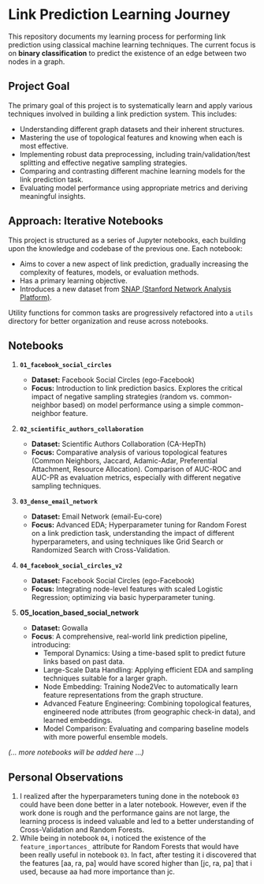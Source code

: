 # Link Prediction Learning Journey

This repository documents my learning process for performing link prediction using classical machine learning techniques. The current focus is on **binary classification** to predict the existence of an edge between two nodes in a graph.

## Project Goal

The primary goal of this project is to systematically learn and apply various techniques involved in building a link prediction system. This includes:

*   Understanding different graph datasets and their inherent structures.
*   Mastering the use of topological features and knowing when each is most effective.
*   Implementing robust data preprocessing, including train/validation/test splitting and effective negative sampling strategies.
*   Comparing and contrasting different machine learning models for the link prediction task.
*   Evaluating model performance using appropriate metrics and deriving meaningful insights.

## Approach: Iterative Notebooks

This project is structured as a series of Jupyter notebooks, each building upon the knowledge and codebase of the previous one.
Each notebook:
*   Aims to cover a new aspect of link prediction, gradually increasing the complexity of features, models, or evaluation methods.
*   Has a primary learning objective.
*   Introduces a new dataset from [SNAP (Stanford Network Analysis Platform)](https://snap.stanford.edu/data/).

Utility functions for common tasks are progressively refactored into a `utils` directory for better organization and reuse across notebooks.

## Notebooks

1.  **`01_facebook_social_circles`**
    *   **Dataset:** Facebook Social Circles (ego-Facebook)
    *   **Focus:** Introduction to link prediction basics. Explores the critical impact of negative sampling strategies (random vs. common-neighbor based) on model performance using a simple common-neighbor feature.

2.  **`02_scientific_authors_collaboration`**
    *   **Dataset:** Scientific Authors Collaboration (CA-HepTh)
    *   **Focus:** Comparative analysis of various topological features (Common Neighbors, Jaccard, Adamic-Adar, Preferential Attachment, Resource Allocation). Comparison of AUC-ROC and AUC-PR as evaluation metrics, especially with different negative sampling techniques.

3.  **`03_dense_email_network`**
    *   **Dataset:** Email Network (email-Eu-core)
    *   **Focus:** Advanced EDA; Hyperparameter tuning for Random Forest on a link prediction task, understanding the impact of different hyperparameters, and using techniques like Grid Search or Randomized Search with Cross-Validation.


4.  **`04_facebook_social_circles_v2`**
    *   **Dataset:** Facebook Social Circles (ego-Facebook)
    *   **Focus:** Integrating node-level features with scaled Logistic Regression; optimizing via basic hyperparameter tuning.

5. **05_location_based_social_network**
   * **Dataset:** Gowalla
   * **Focus**: A comprehensive, real-world link prediction pipeline, introducing:
     * Temporal Dynamics: Using a time-based split to predict future links based on past data.
     * Large-Scale Data Handling: Applying efficient EDA and sampling techniques suitable for a larger graph.
     * Node Embedding: Training Node2Vec to automatically learn feature representations from the graph structure.
     * Advanced Feature Engineering: Combining topological features, engineered node attributes (from geographic check-in data), and learned embeddings.
     * Model Comparison: Evaluating and comparing baseline models with more powerful ensemble models.

*(... more notebooks will be added here ...)*

## Personal Observations
1. I realized after the hyperparameters tuning done in the notebook `03` could have been done better in a later notebook. However, even if the work done is rough and the performance gains are not large, the learning process is indeed valuable and led to a better understanding of Cross-Validation and Random Forests.
2. While being in notebook `04`, i noticed the existence of the `feature_importances_` attribute for Random Forests that would have been really useful in notebook `03`. In fact, after testing it i discovered that the features [aa, ra, pa] would have scored higher than [jc, ra, pa] that i used, because aa had more importance than jc.
